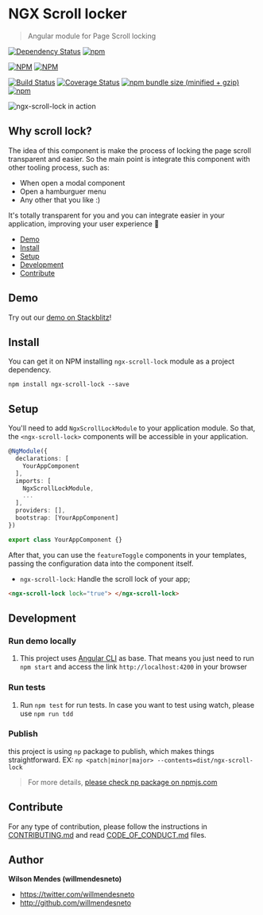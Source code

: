 # NGX Scroll locker

> Angular module for Page Scroll locking

[![Dependency Status](https://david-dm.org/willmendesneto/ngx-scroll-lock.svg)](https://david-dm.org/willmendesneto/ngx-scroll-lock)
[![npm](https://img.shields.io/badge/stackblitz-online-orange.svg)](https://stackblitz.com/edit/ngx-scroll-lock-sample)

[![NPM](https://nodei.co/npm/ngx-scroll-lock.png?downloads=true&downloadRank=true&stars=true)](https://npmjs.org/ngx-scroll-lock)
[![NPM](https://nodei.co/npm-dl/ngx-scroll-lock.png?height=3&months=3)](https://npmjs.org/ngx-scroll-lock)

[![Build Status](https://circleci.com/gh/willmendesneto/ngx-scroll-lock.svg?style=shield)](https://circleci.com/gh/willmendesneto/ngx-scroll-lock)
[![Coverage Status](https://coveralls.io/repos/willmendesneto/ngx-scroll-lock/badge.svg?branch=master)](https://coveralls.io/r/willmendesneto/ngx-scroll-lock?branch=master)
[![npm bundle size (minified + gzip)](https://img.shields.io/bundlephobia/minzip/ngx-scroll-lock.svg)](https://bundlephobia.com/result?p=ngx-scroll-lock)
[![npm](https://img.shields.io/npm/l/express.svg?maxAge=2592000)](/LICENSE)

![ngx-scroll-lock in action](https://user-images.githubusercontent.com/1252570/50392356-e1be8780-07a1-11e9-879c-35bc1158e1d1.gif)

## Why scroll lock?

The idea of this component is make the process of locking the page scroll transparent and easier. So the main point is integrate this component with other tooling process, such as:

- When open a modal component
- Open a hamburguer menu
- Any other that you like :)

It's totally transparent for you and you can integrate easier in your application, improving your user experience 🎉

- [Demo](#demo)
- [Install](#install)
- [Setup](#setup)
- [Development](#development)
- [Contribute](#contribute)

## Demo

Try out our [demo on Stackblitz](https://ngx-scroll-lock-sample.stackblitz.io)!

## Install

You can get it on NPM installing `ngx-scroll-lock` module as a project dependency.

```shell
npm install ngx-scroll-lock --save
```

## Setup

You'll need to add `NgxScrollLockModule` to your application module. So that, the `<ngx-scroll-lock>` components will be accessible in your application.

```typescript
@NgModule({
  declarations: [
    YourAppComponent
  ],
  imports: [
    NgxScrollLockModule,
    ...
  ],
  providers: [],
  bootstrap: [YourAppComponent]
})

export class YourAppComponent {}

```

After that, you can use the `featureToggle` components in your templates, passing the configuration data into the component itself.

- `ngx-scroll-lock`: Handle the scroll lock of your app;

```html
<ngx-scroll-lock lock="true"> </ngx-scroll-lock>
```

## Development

### Run demo locally

1. This project uses [Angular CLI](https://cli.angular.io/) as base. That means you just need to run `npm start` and access the link `http://localhost:4200` in your browser

### Run tests

1. Run `npm test` for run tests. In case you want to test using watch, please use `npm run tdd`

### Publish

this project is using `np` package to publish, which makes things straightforward. EX: `np <patch|minor|major> --contents=dist/ngx-scroll-lock`

> For more details, [please check np package on npmjs.com](https://www.npmjs.com/package/np)

## Contribute

For any type of contribution, please follow the instructions in [CONTRIBUTING.md](https://github.com/willmendesneto/ngx-scroll-lock/blob/master/CONTRIBUTING.md) and read [CODE_OF_CONDUCT.md](https://github.com/willmendesneto/ngx-scroll-lock/blob/master/CODE_OF_CONDUCT.md) files.

## Author

**Wilson Mendes (willmendesneto)**

- <https://twitter.com/willmendesneto>
- <http://github.com/willmendesneto>
